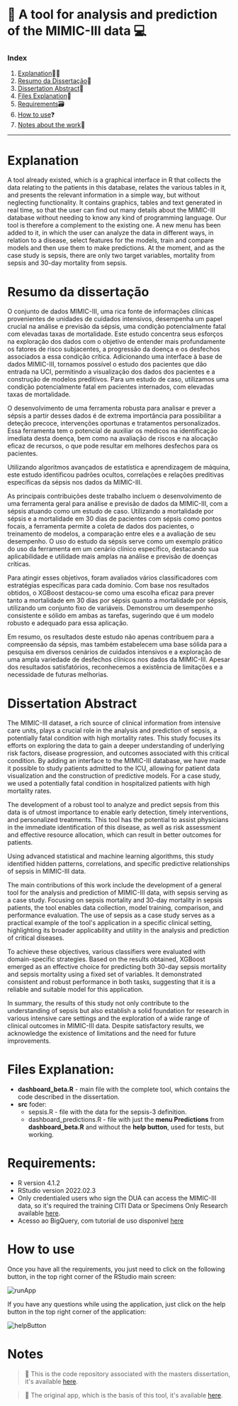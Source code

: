 # :pushpin: A tool for analysis and prediction of the MIMIC-III data :computer:

### Index

1. [Explanation](#explanation):woman_teacher:
2. [Resumo da Dissertação](#resumo-da-dissertação):bookmark_tabs: 
3. [Dissertation Abstract](#dissertation-abstract):bookmark_tabs: 
4. [Files Explanation](#files-explanation)📂
5. [Requirements](#requirements)🗃️
6. [How to use](#how-to-use)❓
7. [Notes about the work](#notes)📔


---------------------------------------------------------------------------------

# Explanation
A tool already existed, which is a graphical interface in R that collects the data relating to the patients in this database, relates the various tables in it, and presents the relevant information in a simple way, but without neglecting functionality. It contains graphics, tables and text generated in real time, so that the user can find out many details about the MIMIC-III database without needing to know any kind of programming language.
Our tool is therefore a complement to the existing one. A new menu has been added to it, in which the user can analyze the data in different ways, in relation to a disease, select features for the models, train and compare models and then use them to make predictions. At the moment, and as the case study is sepsis, there are only two target variables, mortality from sepsis and 30-day mortality from sepsis.
<br>

# Resumo da dissertação

O conjunto de dados MIMIC-III, uma rica fonte de informações clínicas provenientes de unidades de cuidados intensivos, desempenha um papel crucial na análise e previsão da sépsis, uma condição potencialmente fatal com elevadas taxas de mortalidade. Este estudo concentra seus esforços na exploração dos dados com o objetivo de entender mais profundamente os fatores de risco subjacentes, a progressão da doença e os desfechos associados a essa condição crítica. Adicionando uma interface à base de dados MIMIC-III, tornamos possível o estudo dos pacientes que dão entrada na UCI, permitindo a visualização dos dados dos pacientes e a construção de modelos preditivos. Para um estudo de caso, utilizamos uma condição potencialmente fatal em pacientes internados, com elevadas taxas de mortalidade.

O desenvolvimento de uma ferramenta robusta para analisar e prever a sépsis a partir desses dados é de extrema importância para possibilitar a deteção precoce, intervenções oportunas e tratamentos personalizados. Essa ferramenta tem o potencial de auxiliar os médicos na identificação imediata desta doença, bem como na avaliação de riscos e na alocação eficaz de recursos, o que pode resultar em melhores desfechos para os pacientes.

Utilizando algoritmos avançados de estatística e aprendizagem de máquina, este estudo identificou padrões ocultos, correlações e relações preditivas específicas da sépsis nos dados da MIMIC-III.

As principais contribuições deste trabalho incluem o desenvolvimento de uma ferramenta geral para análise e previsão de dados da MIMIC-III, com a sépsis atuando como um estudo de caso. Utilizando a mortalidade por sépsis e a mortalidade em 30 dias de pacientes com sépsis como pontos focais, a ferramenta permite a coleta de dados dos pacientes, o treinamento de modelos, a comparação entre eles e a avaliação de seu desempenho. O uso do estudo da sépsis serve como um exemplo prático do uso da ferramenta em um cenário clínico específico, destacando sua aplicabilidade e utilidade mais amplas na análise e previsão de doenças críticas.

Para atingir esses objetivos, foram avaliados vários classificadores com estratégias específicas para cada domínio. Com base nos resultados obtidos, o XGBoost destacou-se como uma escolha eficaz para prever tanto a mortalidade em 30 dias por sépsis quanto a mortalidade por sépsis, utilizando um conjunto fixo de variáveis. Demonstrou um desempenho consistente e sólido em ambas as tarefas, sugerindo que é um modelo robusto e adequado para essa aplicação.

Em resumo, os resultados deste estudo não apenas contribuem para a compreensão da sépsis, mas também estabelecem uma base sólida para a pesquisa em diversos cenários de cuidados intensivos e a exploração de uma ampla variedade de desfechos clínicos nos dados da MIMIC-III. Apesar dos resultados satisfatórios, reconhecemos a existência de limitações e a necessidade de futuras melhorias.

# Dissertation Abstract

The MIMIC-III dataset, a rich source of clinical information from intensive care units, plays a crucial role in the analysis and prediction of sepsis, a potentially fatal condition with high mortality rates. This study focuses its efforts on exploring the data to gain a deeper understanding of underlying risk factors, disease progression, and outcomes associated with this critical condition. By adding an interface to the MIMIC-III database, we have made it possible to study patients admitted to the ICU, allowing for patient data visualization and the construction of predictive models. For a case study, we used a potentially fatal condition in hospitalized patients with high mortality rates.

The development of a robust tool to analyze and predict sepsis from this data is of utmost importance to enable early detection, timely interventions, and personalized treatments. This tool has the potential to assist physicians in the immediate identification of this disease, as well as risk assessment and effective resource allocation, which can result in better outcomes for patients.

Using advanced statistical and machine learning algorithms, this study identified hidden patterns, correlations, and specific predictive relationships of sepsis in MIMIC-III data.

The main contributions of this work include the development of a general tool for the analysis and prediction of MIMIC-III data, with sepsis serving as a case study. Focusing on sepsis mortality and 30-day mortality in sepsis patients, the tool enables data collection, model training, comparison, and performance evaluation. The use of sepsis as a case study serves as a practical example of the tool's application in a specific clinical setting, highlighting its broader applicability and utility in the analysis and prediction of critical diseases.

To achieve these objectives, various classifiers were evaluated with domain-specific strategies. Based on the results obtained, XGBoost emerged as an effective choice for predicting both 30-day sepsis mortality and sepsis mortality using a fixed set of variables. It demonstrated consistent and robust performance in both tasks, suggesting that it is a reliable and suitable model for this application.

In summary, the results of this study not only contribute to the understanding of sepsis but also establish a solid foundation for research in various intensive care settings and the exploration of a wide range of clinical outcomes in MIMIC-III data. Despite satisfactory results, we acknowledge the existence of limitations and the need for future improvements.

# Files Explanation:

- **dashboard_beta.R** - main file with the complete tool, which contains the code described in the dissertation.
- **src** foder:
    <ul>
      <li> sepsis.R - file with the data for the sepsis-3 definition. </li>
      <li> dashboard_predictions.R - file with just the <b>menu Predictions</b> from <b>dashboard_beta.R</b> and without the <b>help button</b>, used for tests, but working. </li>
    </ul>

# Requirements:
- R version 4.1.2
- RStudio version 2022.02.3
- Only credentialed users who sign the DUA can access the MIMIC-III data, so it's required the training CITI Data or Specimens Only Research available [here](https://physionet.org/content/mimiciii/1.4/).
- Acesso ao BigQuery, com tutorial de uso disponível [here](https://mimic.mit.edu/docs/iii/tutorials/intro-to-mimic-iii-bq/)

# How to use
Once you have all the requirements, you just need to click on the following button, in the top right corner of the RStudio main screen:

![runApp](https://github.com/CristianaMorais/A-tool-for-analysis-and-prediction-of-the-MIMIC-III-data/assets/20134178/e034eeb4-97d8-4dbf-92ff-6804d84d88d1)

If you have any questions while using the application, just click on the help button in the top right corner of the application:

![helpButton](https://github.com/CristianaMorais/A-tool-for-analysis-and-prediction-of-the-MIMIC-III-data/assets/20134178/66dae2a1-4846-4eb6-b855-3f2bbd985351)

# Notes
> :link: This is the code repository associated with the masters dissertation, it's available [here](add).

> :link: The original app, which is the basis of this tool, it's available [here](https://github.com/nmot97/An-interface-for-exploratory-analasys-of-the-MIMIC-III). 
